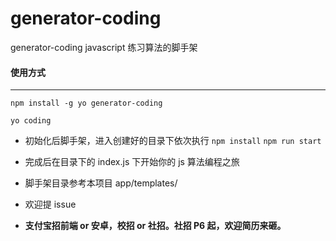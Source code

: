 # generator-coding
generator-coding  javascript 练习算法的脚手架

#### 使用方式

------

`` npm install -g yo generator-coding ``

`` yo coding ``

* 初始化后脚手架，进入创建好的目录下依次执行 `` npm install ``   `` npm run start ``
* 完成后在目录下的 index.js 下开始你的 js 算法编程之旅
* 脚手架目录参考本项目 app/templates/
* 欢迎提 issue

* __支付宝招前端 or 安卓，校招 or 社招。社招 P6 起，欢迎简历来砸。__
